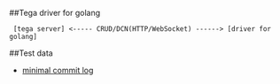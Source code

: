 ##Tega driver for golang

```
 [tega server] <----- CRUD/DCN(HTTP/WebSocket) ------> [driver for golang]
```

##Test data
- [minimal commit log](./var)
